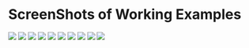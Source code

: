 # ScreenShots of Working Examples

![](Screenshot%202023-03-25%20at%2011.44.18%20AM.png)
![](Screenshot%202023-03-25%20at%2011.44.49%20AM.png)
![](Screenshot%202023-03-25%20at%2011.53.58%20AM.png)
![](Screenshot%202023-03-25%20at%2012.04.17%20PM.png)
![](Screenshot%202023-03-25%20at%2012.11.08%20PM.png)
![](Screenshot%202023-03-25%20at%2012.12.41%20PM.png)
![](Screenshot%202023-03-25%20at%205.10.33%20AM.png)
![](Screenshot%202023-03-25%20at%205.10.58%20AM.png)
![](Screenshot%202023-03-25%20at%205.11.13%20AM.png)
![](Screenshot%202023-03-25%20at%205.11.40%20AM.png)

